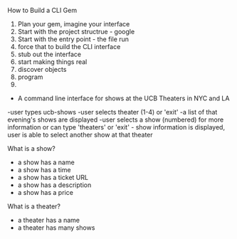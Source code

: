 How to Build a CLI Gem

1. Plan your gem, imagine your interface
2. Start with the project structrue - google
3. Start with the entry point - the file run
4. force that to build the CLI interface
5. stub out the interface
6. start making things real
7. discover objects
8. program
9. 


- A command line interface for shows at the UCB Theaters in NYC and LA

-user types ucb-shows
  -user selects theater (1-4) or 'exit'
   -a list of that evening's shows are displayed
   -user selects a show (numbered) for more information or can type 'theaters' or 'exit'
      - show information is displayed, user is able to select another show at that theater
      
What is a show?

- a show has a name
- a show has a time
- a show has a ticket URL
- a show has a description
- a show has a price

What is a theater?

- a theater has a name
- a theater has many shows
